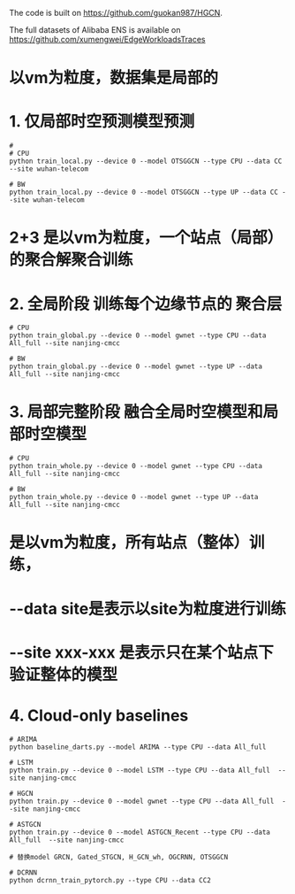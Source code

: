 
The code is built on https://github.com/guokan987/HGCN.

The full datasets of Alibaba ENS is available on https://github.com/xumengwei/EdgeWorkloadsTraces

# 以vm为粒度，数据集是局部的
# 1. 仅局部时空预测模型预测


```shell
# 
# CPU
python train_local.py --device 0 --model OTSGGCN --type CPU --data CC --site wuhan-telecom

# BW
python train_local.py --device 0 --model OTSGGCN --type UP --data CC --site wuhan-telecom

```

# 2+3 是以vm为粒度，一个站点（局部）的聚合解聚合训练
# 2. 全局阶段 训练每个边缘节点的 聚合层
```shell
# CPU
python train_global.py --device 0 --model gwnet --type CPU --data All_full --site nanjing-cmcc

# BW
python train_global.py --device 0 --model gwnet --type UP --data All_full --site nanjing-cmcc

```

# 3. 局部完整阶段 融合全局时空模型和局部时空模型
```shell
# CPU
python train_whole.py --device 0 --model gwnet --type CPU --data All_full --site nanjing-cmcc

# BW
python train_whole.py --device 0 --model gwnet --type UP --data All_full --site nanjing-cmcc

```
# 是以vm为粒度，所有站点（整体）训练，
# --data site是表示以site为粒度进行训练
# --site xxx-xxx 是表示只在某个站点下验证整体的模型
# 4. Cloud-only baselines
```shell
# ARIMA
python baseline_darts.py --model ARIMA --type CPU --data All_full

# LSTM
python train.py --device 0 --model LSTM --type CPU --data All_full  --site nanjing-cmcc

# HGCN
python train.py --device 0 --model gwnet --type CPU --data All_full  --site nanjing-cmcc

# ASTGCN
python train.py --device 0 --model ASTGCN_Recent --type CPU --data All_full  --site nanjing-cmcc

# 替换model GRCN, Gated_STGCN, H_GCN_wh, OGCRNN, OTSGGCN

# DCRNN 
python dcrnn_train_pytorch.py --type CPU --data CC2 

```

